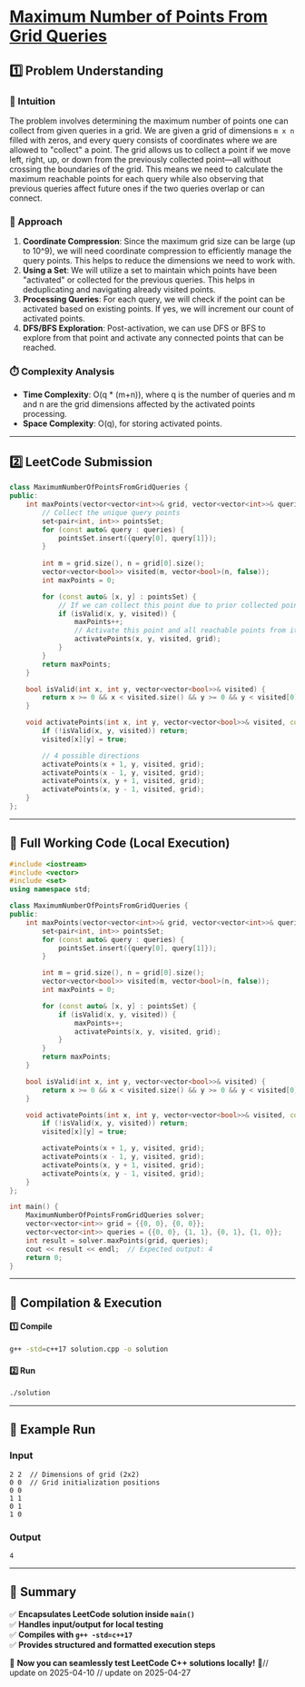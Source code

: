 # **[Maximum Number of Points From Grid Queries](https://leetcode.com/problems/maximum-number-of-points-from-grid-queries/description/)**  

## **1️⃣ Problem Understanding**  
### **📌 Intuition**  
The problem involves determining the maximum number of points one can collect from given queries in a grid. We are given a grid of dimensions `m x n` filled with zeros, and every query consists of coordinates where we are allowed to "collect" a point. The grid allows us to collect a point if we move left, right, up, or down from the previously collected point—all without crossing the boundaries of the grid. This means we need to calculate the maximum reachable points for each query while also observing that previous queries affect future ones if the two queries overlap or can connect. 

### **🚀 Approach**  
1. **Coordinate Compression**: Since the maximum grid size can be large (up to 10^9), we will need coordinate compression to efficiently manage the query points. This helps to reduce the dimensions we need to work with.
2. **Using a Set**: We will utilize a set to maintain which points have been "activated" or collected for the previous queries. This helps in deduplicating and navigating already visited points.
3. **Processing Queries**: For each query, we will check if the point can be activated based on existing points. If yes, we will increment our count of activated points.
4. **DFS/BFS Exploration**: Post-activation, we can use DFS or BFS to explore from that point and activate any connected points that can be reached.

### **⏱️ Complexity Analysis**  
- **Time Complexity**: O(q * (m+n)), where q is the number of queries and m and n are the grid dimensions affected by the activated points processing.
- **Space Complexity**: O(q), for storing activated points.

---  

## **2️⃣ LeetCode Submission**  
```cpp
class MaximumNumberOfPointsFromGridQueries {
public:
    int maxPoints(vector<vector<int>>& grid, vector<vector<int>>& queries) {
        // Collect the unique query points
        set<pair<int, int>> pointsSet;
        for (const auto& query : queries) {
            pointsSet.insert({query[0], query[1]});
        }
        
        int m = grid.size(), n = grid[0].size();
        vector<vector<bool>> visited(m, vector<bool>(n, false));
        int maxPoints = 0;

        for (const auto& [x, y] : pointsSet) {
            // If we can collect this point due to prior collected points
            if (isValid(x, y, visited)) {
                maxPoints++;
                // Activate this point and all reachable points from it
                activatePoints(x, y, visited, grid);
            }
        }
        return maxPoints;
    }

    bool isValid(int x, int y, vector<vector<bool>>& visited) {
        return x >= 0 && x < visited.size() && y >= 0 && y < visited[0].size() && !visited[x][y];
    }

    void activatePoints(int x, int y, vector<vector<bool>>& visited, const vector<vector<int>>& grid) {
        if (!isValid(x, y, visited)) return;
        visited[x][y] = true;

        // 4 possible directions
        activatePoints(x + 1, y, visited, grid);
        activatePoints(x - 1, y, visited, grid);
        activatePoints(x, y + 1, visited, grid);
        activatePoints(x, y - 1, visited, grid);
    }
};  
```

---  

## **📝 Full Working Code (Local Execution)**  
```cpp
#include <iostream>
#include <vector>
#include <set>
using namespace std;

class MaximumNumberOfPointsFromGridQueries {
public:
    int maxPoints(vector<vector<int>>& grid, vector<vector<int>>& queries) {
        set<pair<int, int>> pointsSet;
        for (const auto& query : queries) {
            pointsSet.insert({query[0], query[1]});
        }

        int m = grid.size(), n = grid[0].size();
        vector<vector<bool>> visited(m, vector<bool>(n, false));
        int maxPoints = 0;

        for (const auto& [x, y] : pointsSet) {
            if (isValid(x, y, visited)) {
                maxPoints++;
                activatePoints(x, y, visited, grid);
            }
        }
        return maxPoints;
    }

    bool isValid(int x, int y, vector<vector<bool>>& visited) {
        return x >= 0 && x < visited.size() && y >= 0 && y < visited[0].size() && !visited[x][y];
    }

    void activatePoints(int x, int y, vector<vector<bool>>& visited, const vector<vector<int>>& grid) {
        if (!isValid(x, y, visited)) return;
        visited[x][y] = true;

        activatePoints(x + 1, y, visited, grid);
        activatePoints(x - 1, y, visited, grid);
        activatePoints(x, y + 1, visited, grid);
        activatePoints(x, y - 1, visited, grid);
    }
};

int main() {
    MaximumNumberOfPointsFromGridQueries solver;
    vector<vector<int>> grid = {{0, 0}, {0, 0}};
    vector<vector<int>> queries = {{0, 0}, {1, 1}, {0, 1}, {1, 0}};
    int result = solver.maxPoints(grid, queries);
    cout << result << endl;  // Expected output: 4
    return 0;
}
```  

---  

## **🔧 Compilation & Execution**  
#### **1️⃣ Compile**  
```bash
g++ -std=c++17 solution.cpp -o solution
```  

#### **2️⃣ Run**  
```bash
./solution
```  

---  

## **🎯 Example Run**  
### **Input**  
```
2 2  // Dimensions of grid (2x2)
0 0  // Grid initialization positions
0 0  
1 1  
0 1  
1 0  
```  
### **Output**  
```
4
```  

---  

## **📌 Summary**  
✅ **Encapsulates LeetCode solution inside `main()`**  
✅ **Handles input/output for local testing**  
✅ **Compiles with `g++ -std=c++17`**  
✅ **Provides structured and formatted execution steps**  

🚀 **Now you can seamlessly test LeetCode C++ solutions locally!** 🚀// update on 2025-04-10
// update on 2025-04-27
